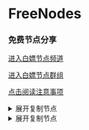 # FreeNodes

### 免费节点分享

<a href="https://t.me/bpjzx2">进入白嫖节点频道</a>

<a href="https://t.me/bpjzx1">进入白嫖节点群组</a>

<a href="https://telegra.ph/呀你来啦-03-01">点击阅读注意事项</a>

<details>
  <summary>展开复制节点</summary>
  
  ssr://NDIuMTU3LjE5Ni4yNTA6MTg1ODQ6b3JpZ2luOnJjNC1tZDU6aHR0cF9zaW1wbGU6UTNadVlrMHcvP3JlbWFya3M9YUhSMGNITTZMeTkwTG0xbEwySndhbnA0TVEmcHJvdG9wYXJhbT0mb2Jmc3BhcmFtPVpHOTNibXh2WVdRdWQybHVaRzkzYzNWd1pHRjBaUzVqYjIwJmdyb3VwPVUxTlNVSEp2ZG1sa1pYSQ
  ssr://NDIuMTU3LjE5Ni4yNTM6MTg1ODQ6b3JpZ2luOnJjNC1tZDU6aHR0cF9zaW1wbGU6UTNadVlrMHcvP3JlbWFya3M9YUhSMGNITTZMeTkwTG0xbEwySndhbnA0TWcmcHJvdG9wYXJhbT0mb2Jmc3BhcmFtPVpHOTNibXh2WVdRdWQybHVaRzkzYzNWd1pHRjBaUzVqYjIwJmdyb3VwPVUxTlNVSEp2ZG1sa1pYSQ
  vmess://ew0KICAidiI6ICIyIiwNCiAgInBzIjogIuemj+W7uuecgeWOpumXqOW4giIsDQogICJhZGQiOiAiMTEyLjQ4LjE3Ny43NCIsDQogICJwb3J0IjogIjYxMTE4IiwNCiAgImlkIjogIjE0ZTNhNzVjLWRjNWEtMzgyMS1iNzRkLTlmNzVmN2MxYThhMiIsDQogICJhaWQiOiAiMCIsDQogICJzY3kiOiAiYXV0byIsDQogICJuZXQiOiAid3MiLA0KICAidHlwZSI6ICJub25lIiwNCiAgImhvc3QiOiAiMTEyLjQ4LjE3Ny43NCIsDQogICJwYXRoIjogIi9pbmRleCIsDQogICJ0bHMiOiAiIiwNCiAgInNuaSI6ICIiDQp9
  vmess://ew0KICAidiI6ICIyIiwNCiAgInBzIjogIuW5v+S4nOS9m+WxsSIsDQogICJhZGQiOiAiY21qbS5zZW5saW5zcy5saW5rIiwNCiAgInBvcnQiOiAiMjExMjMiLA0KICAiaWQiOiAiMTRlM2E3NWMtZGM1YS0zODIxLWI3NGQtOWY3NWY3YzFhOGEyIiwNCiAgImFpZCI6ICIwIiwNCiAgInNjeSI6ICJhdXRvIiwNCiAgIm5ldCI6ICJ3cyIsDQogICJ0eXBlIjogIm5vbmUiLA0KICAiaG9zdCI6ICJjbWptLnNlbmxpbnNzLmxpbmsiLA0KICAicGF0aCI6ICIvaW5kZXgiLA0KICAidGxzIjogIiIsDQogICJzbmkiOiAiIg0KfQ==
  ss://YWVzLTEyOC1jZmI6UWF6RWRjVGdiMTU5QCQq@14.29.124.168:25295#%e5%b9%bf%e5%b7%9e%e5%b8%82_1
  ss://YWVzLTEyOC1jZmI6UWF6RWRjVGdiMTU5QCQq@14.29.124.168:25286#%e5%b9%bf%e5%b7%9e%e5%b8%82_2
  ss://YWVzLTEyOC1jZmI6UWF6RWRjVGdiMTU5QCQq@14.29.124.168:25294#%e5%b9%bf%e5%b7%9e%e5%b8%82_3
  ss://YWVzLTEyOC1jZmI6UWF6RWRjVGdiMTU5QCQq@14.29.124.168:25217#%e5%b9%bf%e5%b7%9e%e5%b8%82_4
  ss://YWVzLTEyOC1jZmI6UWF6RWRjVGdiMTU5QCQq@14.29.124.168:25279#%e5%b9%bf%e5%b7%9e%e5%b8%82_5
  ss://YWVzLTEyOC1jZmI6UWF6RWRjVGdiMTU5QCQq@14.29.124.168:25247#%e5%b9%bf%e5%b7%9e%e5%b8%82_6
  vmess://ew0KICAidiI6ICIyIiwNCiAgInBzIjogIumfqeWbvV8xIiwNCiAgImFkZCI6ICJjbWptLnNlbmxpbnNzLmxpbmsiLA0KICAicG9ydCI6ICIyMTE0MiIsDQogICJpZCI6ICIxNGUzYTc1Yy1kYzVhLTM4MjEtYjc0ZC05Zjc1ZjdjMWE4YTIiLA0KICAiYWlkIjogIjAiLA0KICAic2N5IjogImF1dG8iLA0KICAibmV0IjogIndzIiwNCiAgInR5cGUiOiAibm9uZSIsDQogICJob3N0IjogImNtam0uc2VubGluc3MubGluayIsDQogICJwYXRoIjogIi9pbmRleCIsDQogICJ0bHMiOiAiIiwNCiAgInNuaSI6ICIiDQp9
  vmess://ew0KICAidiI6ICIyIiwNCiAgInBzIjogIumfqeWbvV8yIiwNCiAgImFkZCI6ICJjbWptLnNlbmxpbnNzLmxpbmsiLA0KICAicG9ydCI6ICIyMTE0NyIsDQogICJpZCI6ICIxNGUzYTc1Yy1kYzVhLTM4MjEtYjc0ZC05Zjc1ZjdjMWE4YTIiLA0KICAiYWlkIjogIjAiLA0KICAic2N5IjogImF1dG8iLA0KICAibmV0IjogIndzIiwNCiAgInR5cGUiOiAibm9uZSIsDQogICJob3N0IjogImNtam0uc2VubGluc3MubGluayIsDQogICJwYXRoIjogIi9pbmRleCIsDQogICJ0bHMiOiAiIiwNCiAgInNuaSI6ICIiDQp9
  ss://YWVzLTI1Ni1jZmI6QmVqclF2dHU5c3FVZU51Wg@213.183.51.171:9024#%e8%8d%b7%e5%85%b0
  ss://YWVzLTI1Ni1jZmI6YmY3djMzNEtLRFYzWURoSA@213.183.51.171:9070#%e8%8d%b7%e5%85%b0_1
  ss://YWVzLTI1Ni1jZmI6S25KR2FkM0ZxVHZqcWJhWA@213.183.51.171:9014#%e8%8d%b7%e5%85%b0_2
  vmess://ew0KICAidiI6ICIyIiwNCiAgInBzIjogIuWKoOaLv+WkpyIsDQogICJhZGQiOiAiaW4tdjEuc2RnZG4uY29tIiwNCiAgInBvcnQiOiAiNTAyMDYiLA0KICAiaWQiOiAiYjE0NzhlMjQtNDkxNi0zYWJlLThmMTctMTU5MzEwMTJlY2JlIiwNCiAgImFpZCI6ICIxIiwNCiAgInNjeSI6ICJhdXRvIiwNCiAgIm5ldCI6ICJ3cyIsDQogICJ0eXBlIjogIm5vbmUiLA0KICAiaG9zdCI6ICJ0ZWxlZ3JhbS5jaGFubmVsLnAycHNoYXJpbmciLA0KICAicGF0aCI6ICIvaGxzL2NjdHY1cGhkLm0zdTgiLA0KICAidGxzIjogIiIsDQogICJzbmkiOiAiIg0KfQ==
  vmess://ew0KICAidiI6ICIyIiwNCiAgInBzIjogIue+juWbvSIsDQogICJhZGQiOiAiaW4tdjEuc2RnZG4uY29tIiwNCiAgInBvcnQiOiAiNTA0MDEiLA0KICAiaWQiOiAiYjE0NzhlMjQtNDkxNi0zYWJlLThmMTctMTU5MzEwMTJlY2JlIiwNCiAgImFpZCI6ICIxIiwNCiAgInNjeSI6ICJhdXRvIiwNCiAgIm5ldCI6ICJ3cyIsDQogICJ0eXBlIjogIm5vbmUiLA0KICAiaG9zdCI6ICJpbi12MS5zZGdkbi5jb20iLA0KICAicGF0aCI6ICIvaGxzL2NjdHY1cGhkLm0zdTgiLA0KICAidGxzIjogIiIsDQogICJzbmkiOiAiIg0KfQ==
  vmess://ew0KICAidiI6ICIyIiwNCiAgInBzIjogIue+juWbvV8xIiwNCiAgImFkZCI6ICJjbG91ZGZsYXJlLnhyZW5ibG9nLmNvbSIsDQogICJwb3J0IjogIjQ0MyIsDQogICJpZCI6ICJhODkxMDgzMS1mNTZiLTRhYzQtYzY4Zi1lNGRkODNmNzFlNjAiLA0KICAiYWlkIjogIjAiLA0KICAic2N5IjogImF1dG8iLA0KICAibmV0IjogIndzIiwNCiAgInR5cGUiOiAibm9uZSIsDQogICJob3N0IjogInY0LnhyZW5ibG9nLmNvbSIsDQogICJwYXRoIjogIi9zYWt1cmEvIiwNCiAgInRscyI6ICJ0bHMiLA0KICAic25pIjogIiINCn0=
  trojan://e8553fc5-f3a0-409c-ac06-1cd93b026cf4@jgwdj1.gaox.ml:443?allowInsecure=1#%e7%be%8e%e5%9b%bd_2
  vmess://ew0KICAidiI6ICIyIiwNCiAgInBzIjogIue+juWbvV8zIiwNCiAgImFkZCI6ICJvei5tb29uZnJlZS50b3AiLA0KICAicG9ydCI6ICI0NDMiLA0KICAiaWQiOiAiODYxZTljZDAtY2QxZC00ZjhjLWI3ZDktYjQ3NDA5ZGRhMzMzIiwNCiAgImFpZCI6ICIwIiwNCiAgInNjeSI6ICJhdXRvIiwNCiAgIm5ldCI6ICJ3cyIsDQogICJ0eXBlIjogIm5vbmUiLA0KICAiaG9zdCI6ICJvei5tb29uZnJlZS50b3AiLA0KICAicGF0aCI6ICIvIiwNCiAgInRscyI6ICJ0bHMiLA0KICAic25pIjogIiINCn0=
  vmess://ew0KICAidiI6ICIyIiwNCiAgInBzIjogIuaXpeacrF8xIiwNCiAgImFkZCI6ICJjbWptLnNlbmxpbnNzLmxpbmsiLA0KICAicG9ydCI6ICIyMTExNCIsDQogICJpZCI6ICIxNGUzYTc1Yy1kYzVhLTM4MjEtYjc0ZC05Zjc1ZjdjMWE4YTIiLA0KICAiYWlkIjogIjAiLA0KICAic2N5IjogImF1dG8iLA0KICAibmV0IjogIndzIiwNCiAgInR5cGUiOiAibm9uZSIsDQogICJob3N0IjogImNtam0uc2VubGluc3MubGluayIsDQogICJwYXRoIjogIi9pbmRleCIsDQogICJ0bHMiOiAiIiwNCiAgInNuaSI6ICIiDQp9
  ssr://MTgzLjIxMy4yMS42NzoxODU4NDpvcmlnaW46cmM0LW1kNTpodHRwX3NpbXBsZTpRM1p1WWswdy8_cmVtYXJrcz01cGVsNXB5c1h6SSZwcm90b3BhcmFtPSZvYmZzcGFyYW09Wkc5M2JteHZZV1F1ZDJsdVpHOTNjM1Z3WkdGMFpTNWpiMjAmZ3JvdXA9VTFOU1VISnZkbWxrWlhJ
  vmess://ew0KICAidiI6ICIyIiwNCiAgInBzIjogIuWPsOa5vl8xIiwNCiAgImFkZCI6ICIzMzB0dy5mYW5zOC54eXoiLA0KICAicG9ydCI6ICI0NDMiLA0KICAiaWQiOiAiNWM3MGRhNWQtZTY0MS0zYmY4LWI3ZGMtNWJhYmQ4NDNmZjNjIiwNCiAgImFpZCI6ICIyIiwNCiAgInNjeSI6ICJhdXRvIiwNCiAgIm5ldCI6ICJ3cyIsDQogICJ0eXBlIjogIm5vbmUiLA0KICAiaG9zdCI6ICIzMzB0dy5mYW5zOC54eXoiLA0KICAicGF0aCI6ICIvcmF5IiwNCiAgInRscyI6ICJ0bHMiLA0KICAic25pIjogIiINCn0=
  ssr://MTgzLjIzMi4xOTcuMjU0OjE4NTg0Om9yaWdpbjpyYzQtbWQ1Omh0dHBfc2ltcGxlOlEzWnVZazB3Lz9yZW1hcmtzPTVZLXc1cm0tWHpJJnByb3RvcGFyYW09Jm9iZnNwYXJhbT1aRzkzYm14dllXUXVkMmx1Wkc5M2MzVndaR0YwWlM1amIyMCZncm91cD1VMU5TVUhKdmRtbGtaWEk
  vmess://ew0KICAidiI6ICIyIiwNCiAgInBzIjogIummmea4r18xIiwNCiAgImFkZCI6ICJjbWptLnNlbmxpbnNzLmxpbmsiLA0KICAicG9ydCI6ICIyMTExNyIsDQogICJpZCI6ICIxNGUzYTc1Yy1kYzVhLTM4MjEtYjc0ZC05Zjc1ZjdjMWE4YTIiLA0KICAiYWlkIjogIjAiLA0KICAic2N5IjogImF1dG8iLA0KICAibmV0IjogIndzIiwNCiAgInR5cGUiOiAibm9uZSIsDQogICJob3N0IjogImNtam0uc2VubGluc3MubGluayIsDQogICJwYXRoIjogIi9pbmRleCIsDQogICJ0bHMiOiAiIiwNCiAgInNuaSI6ICIiDQp9
  ssr://NDIuMTU3LjE5Ni4yNTI6MTg1ODQ6b3JpZ2luOnJjNC1tZDU6aHR0cF9zaW1wbGU6UTNadVlrMHcvP3JlbWFya3M9NmFhWjVyaXZYekkmcHJvdG9wYXJhbT0mb2Jmc3BhcmFtPVpHOTNibXh2WVdRdWQybHVaRzkzYzNWd1pHRjBaUzVqYjIwJmdyb3VwPVUxTlNVSEp2ZG1sa1pYSQ
  vmess://ew0KICAidiI6ICIyIiwNCiAgInBzIjogIummmea4r18zIiwNCiAgImFkZCI6ICIxMTIuNDguMTc3Ljc0IiwNCiAgInBvcnQiOiAiNjExMTciLA0KICAiaWQiOiAiMTRlM2E3NWMtZGM1YS0zODIxLWI3NGQtOWY3NWY3YzFhOGEyIiwNCiAgImFpZCI6ICIwIiwNCiAgInNjeSI6ICJhdXRvIiwNCiAgIm5ldCI6ICJ3cyIsDQogICJ0eXBlIjogIm5vbmUiLA0KICAiaG9zdCI6ICIiLA0KICAicGF0aCI6ICIvaW5kZXgiLA0KICAidGxzIjogIiIsDQogICJzbmkiOiAiIg0KfQ==
  trojan://8d4ab0f0-79be-11eb-be0b-1239d0255272@id2-trojan.bonds.id:443?allowInsecure=1#%e5%8d%b0%e5%ba%a6%e5%b0%bc%e8%a5%bf%e4%ba%9a


</details>

<details>
  <summary>展开复制节点</summary>

    ssr://NDIuMTU3LjE5Ni4yNTA6MTg1ODQ6b3JpZ2luOnJjNC1tZDU6aHR0cF9zaW1wbGU6UTNadVlrMHcvP3JlbWFya3M9YUhSMGNITTZMeTkwTG0xbEwySndhbnA0TVEmcHJvdG9wYXJhbT0mb2Jmc3BhcmFtPVpHOTNibXh2WVdRdWQybHVaRzkzYzNWd1pHRjBaUzVqYjIwJmdyb3VwPVUxTlNVSEp2ZG1sa1pYSQ
  ssr://NDIuMTU3LjE5Ni4yNTM6MTg1ODQ6b3JpZ2luOnJjNC1tZDU6aHR0cF9zaW1wbGU6UTNadVlrMHcvP3JlbWFya3M9YUhSMGNITTZMeTkwTG0xbEwySndhbnA0TWcmcHJvdG9wYXJhbT0mb2Jmc3BhcmFtPVpHOTNibXh2WVdRdWQybHVaRzkzYzNWd1pHRjBaUzVqYjIwJmdyb3VwPVUxTlNVSEp2ZG1sa1pYSQ
  vmess://ew0KICAidiI6ICIyIiwNCiAgInBzIjogIuemj+W7uuecgeWOpumXqOW4giIsDQogICJhZGQiOiAiMTEyLjQ4LjE3Ny43NCIsDQogICJwb3J0IjogIjYxMTE4IiwNCiAgImlkIjogIjE0ZTNhNzVjLWRjNWEtMzgyMS1iNzRkLTlmNzVmN2MxYThhMiIsDQogICJhaWQiOiAiMCIsDQogICJzY3kiOiAiYXV0byIsDQogICJuZXQiOiAid3MiLA0KICAidHlwZSI6ICJub25lIiwNCiAgImhvc3QiOiAiMTEyLjQ4LjE3Ny43NCIsDQogICJwYXRoIjogIi9pbmRleCIsDQogICJ0bHMiOiAiIiwNCiAgInNuaSI6ICIiDQp9
  vmess://ew0KICAidiI6ICIyIiwNCiAgInBzIjogIuW5v+S4nOS9m+WxsSIsDQogICJhZGQiOiAiY21qbS5zZW5saW5zcy5saW5rIiwNCiAgInBvcnQiOiAiMjExMjMiLA0KICAiaWQiOiAiMTRlM2E3NWMtZGM1YS0zODIxLWI3NGQtOWY3NWY3YzFhOGEyIiwNCiAgImFpZCI6ICIwIiwNCiAgInNjeSI6ICJhdXRvIiwNCiAgIm5ldCI6ICJ3cyIsDQogICJ0eXBlIjogIm5vbmUiLA0KICAiaG9zdCI6ICJjbWptLnNlbmxpbnNzLmxpbmsiLA0KICAicGF0aCI6ICIvaW5kZXgiLA0KICAidGxzIjogIiIsDQogICJzbmkiOiAiIg0KfQ==
  ss://YWVzLTEyOC1jZmI6UWF6RWRjVGdiMTU5QCQq@14.29.124.168:25295#%e5%b9%bf%e5%b7%9e%e5%b8%82_1
  ss://YWVzLTEyOC1jZmI6UWF6RWRjVGdiMTU5QCQq@14.29.124.168:25286#%e5%b9%bf%e5%b7%9e%e5%b8%82_2
  ss://YWVzLTEyOC1jZmI6UWF6RWRjVGdiMTU5QCQq@14.29.124.168:25294#%e5%b9%bf%e5%b7%9e%e5%b8%82_3
  ss://YWVzLTEyOC1jZmI6UWF6RWRjVGdiMTU5QCQq@14.29.124.168:25217#%e5%b9%bf%e5%b7%9e%e5%b8%82_4
  ss://YWVzLTEyOC1jZmI6UWF6RWRjVGdiMTU5QCQq@14.29.124.168:25279#%e5%b9%bf%e5%b7%9e%e5%b8%82_5
  ss://YWVzLTEyOC1jZmI6UWF6RWRjVGdiMTU5QCQq@14.29.124.168:25247#%e5%b9%bf%e5%b7%9e%e5%b8%82_6
  vmess://ew0KICAidiI6ICIyIiwNCiAgInBzIjogIumfqeWbvV8xIiwNCiAgImFkZCI6ICJjbWptLnNlbmxpbnNzLmxpbmsiLA0KICAicG9ydCI6ICIyMTE0MiIsDQogICJpZCI6ICIxNGUzYTc1Yy1kYzVhLTM4MjEtYjc0ZC05Zjc1ZjdjMWE4YTIiLA0KICAiYWlkIjogIjAiLA0KICAic2N5IjogImF1dG8iLA0KICAibmV0IjogIndzIiwNCiAgInR5cGUiOiAibm9uZSIsDQogICJob3N0IjogImNtam0uc2VubGluc3MubGluayIsDQogICJwYXRoIjogIi9pbmRleCIsDQogICJ0bHMiOiAiIiwNCiAgInNuaSI6ICIiDQp9
  vmess://ew0KICAidiI6ICIyIiwNCiAgInBzIjogIumfqeWbvV8yIiwNCiAgImFkZCI6ICJjbWptLnNlbmxpbnNzLmxpbmsiLA0KICAicG9ydCI6ICIyMTE0NyIsDQogICJpZCI6ICIxNGUzYTc1Yy1kYzVhLTM4MjEtYjc0ZC05Zjc1ZjdjMWE4YTIiLA0KICAiYWlkIjogIjAiLA0KICAic2N5IjogImF1dG8iLA0KICAibmV0IjogIndzIiwNCiAgInR5cGUiOiAibm9uZSIsDQogICJob3N0IjogImNtam0uc2VubGluc3MubGluayIsDQogICJwYXRoIjogIi9pbmRleCIsDQogICJ0bHMiOiAiIiwNCiAgInNuaSI6ICIiDQp9
  ss://YWVzLTI1Ni1jZmI6QmVqclF2dHU5c3FVZU51Wg@213.183.51.171:9024#%e8%8d%b7%e5%85%b0
  ss://YWVzLTI1Ni1jZmI6YmY3djMzNEtLRFYzWURoSA@213.183.51.171:9070#%e8%8d%b7%e5%85%b0_1
  ss://YWVzLTI1Ni1jZmI6S25KR2FkM0ZxVHZqcWJhWA@213.183.51.171:9014#%e8%8d%b7%e5%85%b0_2
  vmess://ew0KICAidiI6ICIyIiwNCiAgInBzIjogIuWKoOaLv+WkpyIsDQogICJhZGQiOiAiaW4tdjEuc2RnZG4uY29tIiwNCiAgInBvcnQiOiAiNTAyMDYiLA0KICAiaWQiOiAiYjE0NzhlMjQtNDkxNi0zYWJlLThmMTctMTU5MzEwMTJlY2JlIiwNCiAgImFpZCI6ICIxIiwNCiAgInNjeSI6ICJhdXRvIiwNCiAgIm5ldCI6ICJ3cyIsDQogICJ0eXBlIjogIm5vbmUiLA0KICAiaG9zdCI6ICJ0ZWxlZ3JhbS5jaGFubmVsLnAycHNoYXJpbmciLA0KICAicGF0aCI6ICIvaGxzL2NjdHY1cGhkLm0zdTgiLA0KICAidGxzIjogIiIsDQogICJzbmkiOiAiIg0KfQ==
  vmess://ew0KICAidiI6ICIyIiwNCiAgInBzIjogIue+juWbvSIsDQogICJhZGQiOiAiaW4tdjEuc2RnZG4uY29tIiwNCiAgInBvcnQiOiAiNTA0MDEiLA0KICAiaWQiOiAiYjE0NzhlMjQtNDkxNi0zYWJlLThmMTctMTU5MzEwMTJlY2JlIiwNCiAgImFpZCI6ICIxIiwNCiAgInNjeSI6ICJhdXRvIiwNCiAgIm5ldCI6ICJ3cyIsDQogICJ0eXBlIjogIm5vbmUiLA0KICAiaG9zdCI6ICJpbi12MS5zZGdkbi5jb20iLA0KICAicGF0aCI6ICIvaGxzL2NjdHY1cGhkLm0zdTgiLA0KICAidGxzIjogIiIsDQogICJzbmkiOiAiIg0KfQ==
  vmess://ew0KICAidiI6ICIyIiwNCiAgInBzIjogIue+juWbvV8xIiwNCiAgImFkZCI6ICJjbG91ZGZsYXJlLnhyZW5ibG9nLmNvbSIsDQogICJwb3J0IjogIjQ0MyIsDQogICJpZCI6ICJhODkxMDgzMS1mNTZiLTRhYzQtYzY4Zi1lNGRkODNmNzFlNjAiLA0KICAiYWlkIjogIjAiLA0KICAic2N5IjogImF1dG8iLA0KICAibmV0IjogIndzIiwNCiAgInR5cGUiOiAibm9uZSIsDQogICJob3N0IjogInY0LnhyZW5ibG9nLmNvbSIsDQogICJwYXRoIjogIi9zYWt1cmEvIiwNCiAgInRscyI6ICJ0bHMiLA0KICAic25pIjogIiINCn0=
  trojan://e8553fc5-f3a0-409c-ac06-1cd93b026cf4@jgwdj1.gaox.ml:443?allowInsecure=1#%e7%be%8e%e5%9b%bd_2
  vmess://ew0KICAidiI6ICIyIiwNCiAgInBzIjogIue+juWbvV8zIiwNCiAgImFkZCI6ICJvei5tb29uZnJlZS50b3AiLA0KICAicG9ydCI6ICI0NDMiLA0KICAiaWQiOiAiODYxZTljZDAtY2QxZC00ZjhjLWI3ZDktYjQ3NDA5ZGRhMzMzIiwNCiAgImFpZCI6ICIwIiwNCiAgInNjeSI6ICJhdXRvIiwNCiAgIm5ldCI6ICJ3cyIsDQogICJ0eXBlIjogIm5vbmUiLA0KICAiaG9zdCI6ICJvei5tb29uZnJlZS50b3AiLA0KICAicGF0aCI6ICIvIiwNCiAgInRscyI6ICJ0bHMiLA0KICAic25pIjogIiINCn0=
  vmess://ew0KICAidiI6ICIyIiwNCiAgInBzIjogIuaXpeacrF8xIiwNCiAgImFkZCI6ICJjbWptLnNlbmxpbnNzLmxpbmsiLA0KICAicG9ydCI6ICIyMTExNCIsDQogICJpZCI6ICIxNGUzYTc1Yy1kYzVhLTM4MjEtYjc0ZC05Zjc1ZjdjMWE4YTIiLA0KICAiYWlkIjogIjAiLA0KICAic2N5IjogImF1dG8iLA0KICAibmV0IjogIndzIiwNCiAgInR5cGUiOiAibm9uZSIsDQogICJob3N0IjogImNtam0uc2VubGluc3MubGluayIsDQogICJwYXRoIjogIi9pbmRleCIsDQogICJ0bHMiOiAiIiwNCiAgInNuaSI6ICIiDQp9
  ssr://MTgzLjIxMy4yMS42NzoxODU4NDpvcmlnaW46cmM0LW1kNTpodHRwX3NpbXBsZTpRM1p1WWswdy8_cmVtYXJrcz01cGVsNXB5c1h6SSZwcm90b3BhcmFtPSZvYmZzcGFyYW09Wkc5M2JteHZZV1F1ZDJsdVpHOTNjM1Z3WkdGMFpTNWpiMjAmZ3JvdXA9VTFOU1VISnZkbWxrWlhJ
  vmess://ew0KICAidiI6ICIyIiwNCiAgInBzIjogIuWPsOa5vl8xIiwNCiAgImFkZCI6ICIzMzB0dy5mYW5zOC54eXoiLA0KICAicG9ydCI6ICI0NDMiLA0KICAiaWQiOiAiNWM3MGRhNWQtZTY0MS0zYmY4LWI3ZGMtNWJhYmQ4NDNmZjNjIiwNCiAgImFpZCI6ICIyIiwNCiAgInNjeSI6ICJhdXRvIiwNCiAgIm5ldCI6ICJ3cyIsDQogICJ0eXBlIjogIm5vbmUiLA0KICAiaG9zdCI6ICIzMzB0dy5mYW5zOC54eXoiLA0KICAicGF0aCI6ICIvcmF5IiwNCiAgInRscyI6ICJ0bHMiLA0KICAic25pIjogIiINCn0=
  ssr://MTgzLjIzMi4xOTcuMjU0OjE4NTg0Om9yaWdpbjpyYzQtbWQ1Omh0dHBfc2ltcGxlOlEzWnVZazB3Lz9yZW1hcmtzPTVZLXc1cm0tWHpJJnByb3RvcGFyYW09Jm9iZnNwYXJhbT1aRzkzYm14dllXUXVkMmx1Wkc5M2MzVndaR0YwWlM1amIyMCZncm91cD1VMU5TVUhKdmRtbGtaWEk
  vmess://ew0KICAidiI6ICIyIiwNCiAgInBzIjogIummmea4r18xIiwNCiAgImFkZCI6ICJjbWptLnNlbmxpbnNzLmxpbmsiLA0KICAicG9ydCI6ICIyMTExNyIsDQogICJpZCI6ICIxNGUzYTc1Yy1kYzVhLTM4MjEtYjc0ZC05Zjc1ZjdjMWE4YTIiLA0KICAiYWlkIjogIjAiLA0KICAic2N5IjogImF1dG8iLA0KICAibmV0IjogIndzIiwNCiAgInR5cGUiOiAibm9uZSIsDQogICJob3N0IjogImNtam0uc2VubGluc3MubGluayIsDQogICJwYXRoIjogIi9pbmRleCIsDQogICJ0bHMiOiAiIiwNCiAgInNuaSI6ICIiDQp9
  ssr://NDIuMTU3LjE5Ni4yNTI6MTg1ODQ6b3JpZ2luOnJjNC1tZDU6aHR0cF9zaW1wbGU6UTNadVlrMHcvP3JlbWFya3M9NmFhWjVyaXZYekkmcHJvdG9wYXJhbT0mb2Jmc3BhcmFtPVpHOTNibXh2WVdRdWQybHVaRzkzYzNWd1pHRjBaUzVqYjIwJmdyb3VwPVUxTlNVSEp2ZG1sa1pYSQ
  vmess://ew0KICAidiI6ICIyIiwNCiAgInBzIjogIummmea4r18zIiwNCiAgImFkZCI6ICIxMTIuNDguMTc3Ljc0IiwNCiAgInBvcnQiOiAiNjExMTciLA0KICAiaWQiOiAiMTRlM2E3NWMtZGM1YS0zODIxLWI3NGQtOWY3NWY3YzFhOGEyIiwNCiAgImFpZCI6ICIwIiwNCiAgInNjeSI6ICJhdXRvIiwNCiAgIm5ldCI6ICJ3cyIsDQogICJ0eXBlIjogIm5vbmUiLA0KICAiaG9zdCI6ICIiLA0KICAicGF0aCI6ICIvaW5kZXgiLA0KICAidGxzIjogIiIsDQogICJzbmkiOiAiIg0KfQ==
  trojan://8d4ab0f0-79be-11eb-be0b-1239d0255272@id2-trojan.bonds.id:443?allowInsecure=1#%e5%8d%b0%e5%ba%a6%e5%b0%bc%e8%a5%bf%e4%ba%9a
    

</details>
